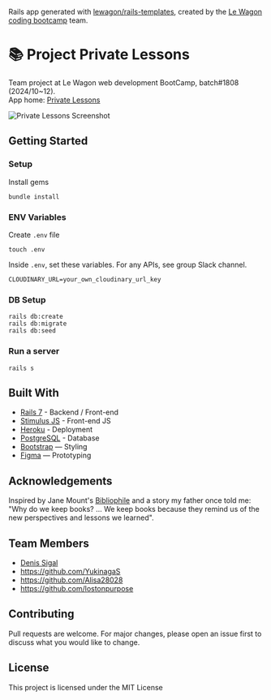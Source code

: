 Rails app generated with [lewagon/rails-templates](https://github.com/lewagon/rails-templates), created by the [Le Wagon coding bootcamp](https://www.lewagon.com) team.

# 📚 Project Private Lessons

Team project at Le Wagon web development BootCamp, batch#1808 (2024/10~12).
<br>
App home: [Private Lessons](https://private-lessons-993d7398cc84.herokuapp.com/)

![Private Lessons Screenshot](https://res.cloudinary.com/dtk9adhb1/image/upload/v1733728367/Private_Lessons_mobile_view_pvfire.png)

## Getting Started
### Setup

Install gems
```
bundle install
```

### ENV Variables
Create `.env` file
```
touch .env
```
Inside `.env`, set these variables. For any APIs, see group Slack channel.
```
CLOUDINARY_URL=your_own_cloudinary_url_key
```

### DB Setup
```
rails db:create
rails db:migrate
rails db:seed
```

### Run a server
```
rails s
```

## Built With
- [Rails 7](https://guides.rubyonrails.org/) - Backend / Front-end
- [Stimulus JS](https://stimulus.hotwired.dev/) - Front-end JS
- [Heroku](https://heroku.com/) - Deployment
- [PostgreSQL](https://www.postgresql.org/) - Database
- [Bootstrap](https://getbootstrap.com/) — Styling
- [Figma](https://www.figma.com) — Prototyping

## Acknowledgements
Inspired by Jane Mount's [Bibliophile](https://www.amazon.com/Bibliophile-Illustrated-Miscellany-Jane-Mount/dp/1452167230) and a story my father once told me: "Why do we keep books? ... We keep books because they remind us of the new perspectives and lessons we learned".

## Team Members
- [Denis Sigal](https://www.linkedin.com/in/denissigal/)
- https://github.com/YukinagaS
- https://github.com/Alisa28028
- https://github.com/lostonpurpose

## Contributing
Pull requests are welcome. For major changes, please open an issue first to discuss what you would like to change.

## License
This project is licensed under the MIT License
